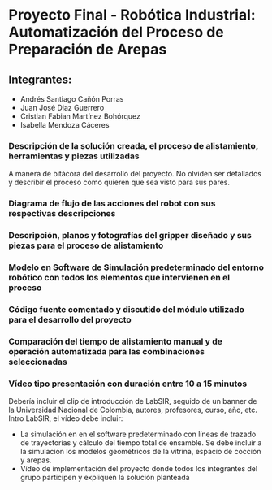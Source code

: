 # Proyecto Final - Robótica Industrial: Automatización del Proceso de Preparación de Arepas

## Integrantes: 
- Andrés Santiago Cañón Porras
- Juan José Diaz Guerrero
- Cristian Fabian Martínez Bohórquez
- Isabella Mendoza Cáceres

### Descripción de la solución creada, el proceso de alistamiento, herramientas y piezas utilizadas
A manera de bitácora del desarrollo del proyecto. No olviden ser detallados y describir el proceso como quieren que
sea visto para sus pares.

### Diagrama de flujo de las acciones del robot con sus respectivas descripciones

### Descripción, planos y fotografías del gripper diseñado y sus piezas para el proceso de alistamiento

### Modelo en Software de Simulación predeterminado del entorno robótico con todos los elementos que intervienen en el proceso

### Código fuente comentado y discutido del módulo utilizado para el desarrollo del proyecto

### Comparación del tiempo de alistamiento manual y de operación automatizada para las combinaciones seleccionadas

### Vídeo tipo presentación con duración entre 10 a 15 minutos
Debería incluir el clip de introducción de LabSIR, seguido de un banner de la Universidad Nacional de Colombia, autores, profesores, curso, año,
etc. Intro LabSIR, el vídeo debe incluir:
- La simulación en en el software predeterminado con líneas de trazado de trayectorias y cálculo del tiempo total de ensamble. Se debe incluir a la simulación los modelos geométricos de la vitrina, espacio de cocción y arepas.
- Vídeo de implementación del proyecto donde todos los integrantes del grupo participen y expliquen la solución planteada
